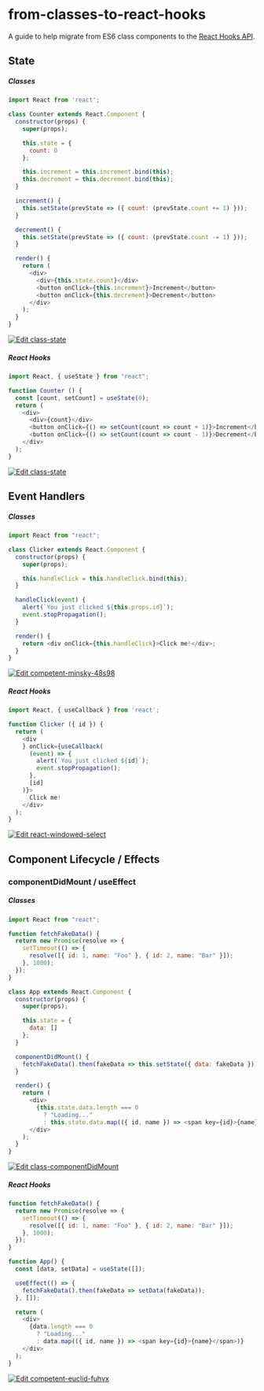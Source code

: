 # from-classes-to-react-hooks
A guide to help migrate from ES6 class components to the [React Hooks API](https://reactjs.org/docs/hooks-intro.html).

## State

##### Classes
```javascript
import React from 'react';

class Counter extends React.Component {
  constructor(props) {
    super(props);

    this.state = {
      count: 0
    };

    this.increment = this.increment.bind(this);
    this.decrement = this.decrement.bind(this);
  }

  increment() {
    this.setState(prevState => ({ count: (prevState.count += 1) }));
  }

  decrement() {
    this.setState(prevState => ({ count: (prevState.count -= 1) }));
  }

  render() {
    return (
      <div>
        <div>{this.state.count}</div>
        <button onClick={this.increment}>Increment</button>
        <button onClick={this.decrement}>Decrement</button>
      </div>
    );
  }
}
```
[![Edit class-state](https://codesandbox.io/static/img/play-codesandbox.svg)](https://codesandbox.io/s/determined-wiles-1ch81?fontsize=14)

##### React Hooks
```javascript
import React, { useState } from "react";

function Counter () {
  const [count, setCount] = useState(0);
  return (
    <div>
      <div>{count}</div>
      <button onClick={() => setCount(count => count + 1)}>Increment</button>
      <button onClick={() => setCount(count => count - 1)}>Decrement</button>
    </div>
  );
}
```
[![Edit class-state](https://codesandbox.io/static/img/play-codesandbox.svg)](https://codesandbox.io/s/determined-wiles-1ch81?fontsize=14)

## Event Handlers

##### Classes
```javascript
import React from "react";

class Clicker extends React.Component {
  constructor(props) {
    super(props);

    this.handleClick = this.handleClick.bind(this);
  }

  handleClick(event) {
    alert(`You just clicked ${this.props.id}`);
    event.stopPropagation();
  }

  render() {
    return <div onClick={this.handleClick}>Click me!</div>;
  }
}
```
[![Edit competent-minsky-48s98](https://codesandbox.io/static/img/play-codesandbox.svg)](https://codesandbox.io/s/competent-minsky-48s98?fontsize=14)

##### React Hooks
```javascript
import React, { useCallback } from 'react';

function Clicker ({ id }) {
  return (
    <div
    } onClick={useCallback(
      (event) => {
        alert(`You just clicked ${id}`);
        event.stopPropagation();
      },
      [id]
    )}>
      Click me!
    </div>
  );
}
```
[![Edit react-windowed-select](https://codesandbox.io/static/img/play-codesandbox.svg)](https://codesandbox.io/s/r4vx9oxmkq)

## Component Lifecycle / Effects

### componentDidMount / useEffect

##### Classes
```javascript
import React from "react";

function fetchFakeData() {
  return new Promise(resolve => {
    setTimeout(() => {
      resolve([{ id: 1, name: "Foo" }, { id: 2, name: "Bar" }]);
    }, 1000);
  });
}

class App extends React.Component {
  constructor(props) {
    super(props);

    this.state = {
      data: []
    };
  }

  componentDidMount() {
    fetchFakeData().then(fakeData => this.setState({ data: fakeData }));
  }

  render() {
    return (
      <div>
        {this.state.data.length === 0
          ? "Loading..."
          : this.state.data.map(({ id, name }) => <span key={id}>{name}</span>)}
      </div>
    );
  }
}
```
[![Edit class-componentDidMount](https://codesandbox.io/static/img/play-codesandbox.svg)](https://codesandbox.io/s/class-componentdidmount-k0354?fontsize=14)

##### React Hooks
```javascript
function fetchFakeData() {
  return new Promise(resolve => {
    setTimeout(() => {
      resolve([{ id: 1, name: "Foo" }, { id: 2, name: "Bar" }]);
    }, 1000);
  });
}

function App() {
  const [data, setData] = useState([]);

  useEffect(() => {
    fetchFakeData().then(fakeData => setData(fakeData));
  }, []);

  return (
    <div>
      {data.length === 0
        ? "Loading..."
        : data.map(({ id, name }) => <span key={id}>{name}</span>)}
    </div>
  );
}
```
[![Edit competent-euclid-fuhvx](https://codesandbox.io/static/img/play-codesandbox.svg)](https://codesandbox.io/s/competent-euclid-fuhvx?fontsize=14)